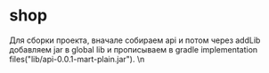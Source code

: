 # shop
Для сборки проекта, вначале собираем api и потом через addLib добавляем jar в global lib и прописываем в gradle implementation files("lib/api-0.0.1-mart-plain.jar"). \n


